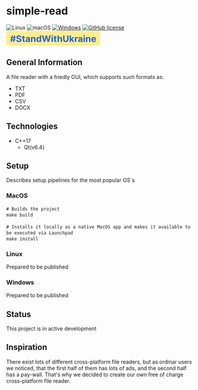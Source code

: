 # simple-read
![Linux](https://svgshare.com/i/Zhy.svg)
![macOS](https://svgshare.com/i/ZjP.svg)
[![Windows](https://svgshare.com/i/ZhY.svg)](https://svgshare.com/i/ZhY.svg)
[![GitHub license](https://img.shields.io/github/license/Naereen/StrapDown.js.svg)](https://github.com/Naereen/StrapDown.js/blob/master/LICENSE)
[![StandWithUkraine](https://raw.githubusercontent.com/vshymanskyy/StandWithUkraine/main/badges/StandWithUkraine.svg)](https://github.com/vshymanskyy/StandWithUkraine/blob/main/docs/README.md)

## General Information
A file reader with a friedly GUI, which supports such formats as:
- TXT
- PDF
- CSV
- DOCX

## Technologies
- C++17
  - Qt(v6.4)

## Setup
Describes setup pipelines for the most popular OS`s

### MacOS
```
# Builds the project
make build 

# Installs it locally as a native MacOS app and makes it available to be executed via Launchpad 
make install
```

### Linux

Prepared to be published

### Windows

Prepared to be published

## Status
This project is in active development

## Inspiration
There exist lots of different cross-platform file readers, but as ordinar users
we noticed, that the first half of them has lots of ads, and the second half has a pay-wall.
That's why we decided to create our own free of charge cross-platform file reader. 
